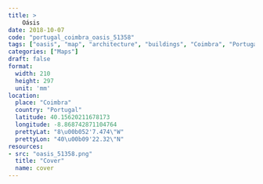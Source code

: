 ```yaml
---
title: > 
    Oásis
date: 2018-10-07
code: "portugal_coimbra_oasis_51358"
tags: ["oasis", "map", "architecture", "buildings", "Coimbra", "Portugal"]
categories: ["Maps"]
draft: false
format:
  width: 210
  height: 297
  unit: 'mm'
location:
  place: "Coimbra"
  country: "Portugal"
  latitude: 40.15620211678173
  longitude: -8.868742871104764
  prettyLat: "8\u00b052'7.474\"W"
  prettyLon: "40\u00b09'22.32\"N"
resources:
- src: "oasis_51358.png"
  title: "Cover"
  name: cover
---
```

